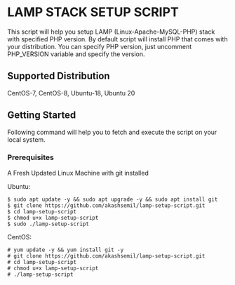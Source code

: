 # LAMP STACK SETUP SCRIPT
This script will help you setup LAMP (Linux-Apache-MySQL-PHP) stack with specified PHP version.
By default script will install PHP that comes with your distribution.
You can specify PHP version, just uncomment PHP_VERSION variable and specify the version.
## Supported Distribution
CentOS-7, CentOS-8, Ubuntu-18, Ubuntu 20
## Getting Started
Following command will help you to fetch and execute the script on your local system.
### Prerequisites
A Fresh Updated Linux Machine with git installed

Ubuntu:
```
$ sudo apt update -y && sudo apt upgrade -y && sudo apt install git
$ git clone https://github.com/akashsemil/lamp-setup-script.git
$ cd lamp-setup-script
$ chmod u+x lamp-setup-script
$ sudo ./lamp-setup-script
```

CentOS:
```
# yum update -y && yum install git -y
# git clone https://github.com/akashsemil/lamp-setup-script.git
# cd lamp-setup-script
# chmod u+x lamp-setup-script
# ./lamp-setup-script
```
